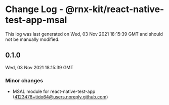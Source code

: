 # Change Log - @rnx-kit/react-native-test-app-msal

This log was last generated on Wed, 03 Nov 2021 18:15:39 GMT and should not be manually modified.

<!-- Start content -->

## 0.1.0

Wed, 03 Nov 2021 18:15:39 GMT

### Minor changes

- MSAL module for react-native-test-app (4123478+tido64@users.noreply.github.com)
